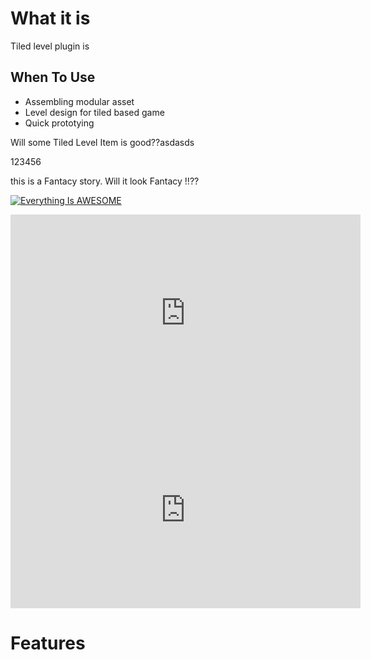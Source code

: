 # What it is

Tiled level plugin is 

## When To Use
* Assembling modular asset
* Level design for tiled based game
* Quick prototying 


Will some Tiled Level Item is good??asdasds

123456

this is a Fantacy story. Will it look Fantacy !!??

[![Everything Is AWESOME](https://yt-embed.herokuapp.com/embed?v=StTqXEQ2l-Y)](https://www.youtube.com/watch?v=StTqXEQ2l-Y "Everything Is AWESOME")

<iframe width="560" height="315" src="https://www.youtube.com/embed/9YffrCViTVk" title="YouTube video player" frameborder="0" allow="accelerometer; autoplay; clipboard-write; encrypted-media; gyroscope; picture-in-picture" allowfullscreen></iframe> <iframe width="560" height="315"
src="https://www.youtube.com/embed/MUQfKFzIOeU" 
frameborder="0" 
allow="accelerometer; autoplay; encrypted-media; gyroscope; picture-in-picture" 
allowfullscreen></iframe>

# Features

